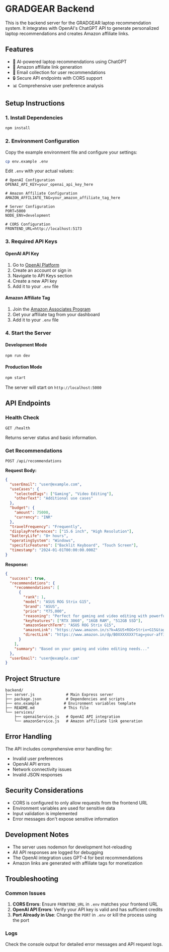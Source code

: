 # GRADGEAR Backend

This is the backend server for the GRADGEAR laptop recommendation system. It integrates with OpenAI's ChatGPT API to generate personalized laptop recommendations and creates Amazon affiliate links.

## Features

- 🤖 AI-powered laptop recommendations using ChatGPT
- 🛒 Amazon affiliate link generation
- 📧 Email collection for user recommendations
- 🔒 Secure API endpoints with CORS support
- 📊 Comprehensive user preference analysis

## Setup Instructions

### 1. Install Dependencies

```bash
npm install
```

### 2. Environment Configuration

Copy the example environment file and configure your settings:

```bash
cp env.example .env
```

Edit `.env` with your actual values:

```env
# OpenAI Configuration
OPENAI_API_KEY=your_openai_api_key_here

# Amazon Affiliate Configuration
AMAZON_AFFILIATE_TAG=your_amazon_affiliate_tag_here

# Server Configuration
PORT=5000
NODE_ENV=development

# CORS Configuration
FRONTEND_URL=http://localhost:5173
```

### 3. Required API Keys

#### OpenAI API Key
1. Go to [OpenAI Platform](https://platform.openai.com/)
2. Create an account or sign in
3. Navigate to API Keys section
4. Create a new API key
5. Add it to your `.env` file

#### Amazon Affiliate Tag
1. Join the [Amazon Associates Program](https://affiliate-program.amazon.in/)
2. Get your affiliate tag from your dashboard
3. Add it to your `.env` file

### 4. Start the Server

#### Development Mode
```bash
npm run dev
```

#### Production Mode
```bash
npm start
```

The server will start on `http://localhost:5000`

## API Endpoints

### Health Check
```
GET /health
```
Returns server status and basic information.

### Get Recommendations
```
POST /api/recommendations
```

**Request Body:**
```json
{
  "userEmail": "user@example.com",
  "useCases": {
    "selectedTags": ["Gaming", "Video Editing"],
    "otherText": "Additional use cases"
  },
  "budget": {
    "amount": 75000,
    "currency": "INR"
  },
  "travelFrequency": "Frequently",
  "displayPreferences": ["15.6 inch", "High Resolution"],
  "batteryLife": "8+ hours",
  "operatingSystem": "Windows",
  "specificFeatures": ["Backlit Keyboard", "Touch Screen"],
  "timestamp": "2024-01-01T00:00:00.000Z"
}
```

**Response:**
```json
{
  "success": true,
  "recommendations": {
    "recommendations": [
      {
        "rank": 1,
        "model": "ASUS ROG Strix G15",
        "brand": "ASUS",
        "price": "₹75,000",
        "reasoning": "Perfect for gaming and video editing with powerful GPU",
        "keyFeatures": ["RTX 3060", "16GB RAM", "512GB SSD"],
        "amazonSearchTerm": "ASUS ROG Strix G15",
        "amazonLink": "https://www.amazon.in/s?k=ASUS+ROG+Strix+G15&tag=your-affiliate-tag",
        "directLink": "https://www.amazon.in/dp/B0XXXXXXX?tag=your-affiliate-tag"
      }
    ],
    "summary": "Based on your gaming and video editing needs..."
  },
  "userEmail": "user@example.com"
}
```

## Project Structure

```
backend/
├── server.js              # Main Express server
├── package.json           # Dependencies and scripts
├── env.example           # Environment variables template
├── README.md             # This file
└── services/
    ├── openaiService.js   # OpenAI API integration
    └── amazonService.js   # Amazon affiliate link generation
```

## Error Handling

The API includes comprehensive error handling for:
- Invalid user preferences
- OpenAI API errors
- Network connectivity issues
- Invalid JSON responses

## Security Considerations

- CORS is configured to only allow requests from the frontend URL
- Environment variables are used for sensitive data
- Input validation is implemented
- Error messages don't expose sensitive information

## Development Notes

- The server uses nodemon for development hot-reloading
- All API responses are logged for debugging
- The OpenAI integration uses GPT-4 for best recommendations
- Amazon links are generated with affiliate tags for monetization

## Troubleshooting

### Common Issues

1. **CORS Errors**: Ensure `FRONTEND_URL` in `.env` matches your frontend URL
2. **OpenAI API Errors**: Verify your API key is valid and has sufficient credits
3. **Port Already in Use**: Change the `PORT` in `.env` or kill the process using the port

### Logs

Check the console output for detailed error messages and API request logs. 